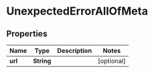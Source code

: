 

# UnexpectedErrorAllOfMeta


## Properties

Name | Type | Description | Notes
------------ | ------------- | ------------- | -------------
**url** | **String** |  |  [optional]



